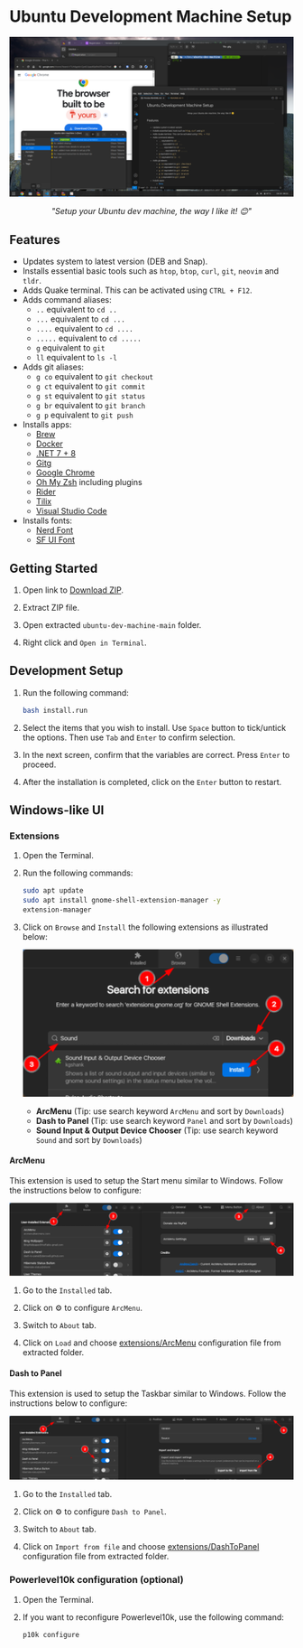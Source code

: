 # Ubuntu Development Machine Setup

<a href="screenshots/desktop.png"><p align="center"><img src="screenshots/desktop.png" /></p></a>
*<p align="center">"Setup your Ubuntu dev machine, the way I like it! 😊"</p>*

## Features

* Updates system to latest version (DEB and Snap).
* Installs essential basic tools such as `htop`, `btop`, `curl`, `git`, `neovim` and `tldr`.
* Adds Quake terminal.  This can be activated using `CTRL + F12`.
* Adds command aliases:
    * `..` equivalent to `cd ..`
    * `...` equivalent to `cd ...`
    * `....` equivalent to `cd ....`
    * `.....` equivalent to `cd .....`
    * `g` equivalent to `git`
    * `ll` equivalent to `ls -l`
* Adds git aliases:
    * `g co` equivalent to `git checkout`
    * `g ct` equivalent to `git commit`
    * `g st` equivalent to `git status`
    * `g br` equivalent to `git branch`
    * `g p` equivalent to `git push`
* Installs apps:
    * [Brew](https://brew.sh/)
    * [Docker](https://www.docker.com/)
    * [.NET 7 + 8](https://dotnet.microsoft.com/)
    * [Gitg](https://github.com/GNOME/gitg)
    * [Google Chrome](https://www.google.com/chrome/)
    * [Oh My Zsh](https://ohmyz.sh/) including plugins
    * [Rider](https://www.jetbrains.com/rider/)
    * [Tilix](https://gnunn1.github.io/tilix-web/)
    * [Visual Studio Code](https://code.visualstudio.com/)
* Installs fonts:
    * [Nerd Font](https://www.nerdfonts.com/)
    * [SF UI Font](https://developer.apple.com/fonts/)

## Getting Started

1. Open link to [Download ZIP](https://github.com/xontab/ubuntu-dev-machine/archive/refs/heads/main.zip).

1. Extract ZIP file.

1. Open extracted `ubuntu-dev-machine-main` folder.

1. Right click and `Open in Terminal`.

## Development Setup

1. Run the following command:
    ```sh
    bash install.run
    ```
1. Select the items that you wish to install.  Use `Space` button to tick/untick the options. Then use `Tab` and `Enter` to confirm selection.

1. In the next screen, confirm that the variables are correct.  Press `Enter` to proceed.

1. After the installation is completed, click on the `Enter` button to restart.

## Windows-like UI

### Extensions

1. Open the Terminal.

1. Run the following commands:
    ```sh
    sudo apt update
    sudo apt install gnome-shell-extension-manager -y
    extension-manager
    ```

1. Click on `Browse` and `Install` the following extensions as illustrated below:
<a href="screenshots/extensions.png"><p align="center"><img src="screenshots/extensions.png" /></p></a>
    *  **ArcMenu** (Tip: use search keyword `ArcMenu` and sort by `Downloads`)
    *  **Dash to Panel** (Tip: use search keyword `Panel` and sort by `Downloads`)
    *  **Sound Input & Output Device Chooser** (Tip: use search keyword `Sound` and sort by `Downloads`)


#### ArcMenu

This extension is used to setup the Start menu similar to Windows.  Follow the instructions below to configure:

<a href="screenshots/arcmenu.png"><p align="center"><img src="screenshots/arcmenu.png" /></p></a>

1. Go to the `Installed` tab.

1. Click on ⚙️ to configure `ArcMenu`.

1. Switch to `About` tab.

1. Click on `Load` and choose [extensions/ArcMenu](./extensions/ArcMenu) configuration file from extracted folder.

#### Dash to Panel

This extension is used to setup the Taskbar similar to Windows.  Follow the instructions below to configure:

<a href="screenshots/dashtopanel.png"><p align="center"><img src="screenshots/dashtopanel.png" /></p></a>

1. Go to the `Installed` tab.

1. Click on ⚙️ to configure `Dash to Panel`.

1. Switch to `About` tab.

1. Click on `Import from file` and choose [extensions/DashToPanel](./extensions/DashToPanel) configuration file from extracted folder.

### Powerlevel10k configuration (optional)

1. Open the Terminal.

1. If you want to reconfigure Powerlevel10k, use the following command:
    ```sh
    p10k configure
    ``` 

